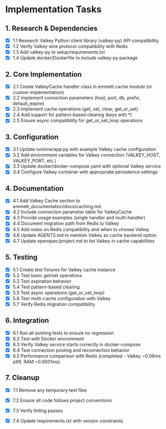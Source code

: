 # Implementation Tasks

## 1. Research & Dependencies
- [x] 1.1 Research Valkey Python client library (valkey-py) API compatibility
- [x] 1.2 Verify Valkey wire protocol compatibility with Redis
- [x] 1.3 Add valkey-py to setup/requirements.txt
- [x] 1.4 Update docker/Dockerfile to include valkey-py package

## 2. Core Implementation
- [x] 2.1 Create ValkeyCache handler class in emmett.cache module (or custom implementation)
- [x] 2.2 Implement connection parameters (host, port, db, prefix, default_expire)
- [x] 2.3 Implement cache operations (get, set, clear, get_or_set)
- [x] 2.4 Add support for pattern-based clearing (keys with *)
- [x] 2.5 Ensure async compatibility for get_or_set_loop operations

## 3. Configuration
- [x] 3.1 Update runtime/app.py with example Valkey cache configuration
- [x] 3.2 Add environment variables for Valkey connection (VALKEY_HOST, VALKEY_PORT, etc.)
- [x] 3.3 Update docker/docker-compose.yaml with optional Valkey service
- [x] 3.4 Configure Valkey container with appropriate persistence settings

## 4. Documentation
- [x] 4.1 Add Valkey Cache section to emmett_documentation/docs/caching.md
- [x] 4.2 Include connection parameter table for ValkeyCache
- [x] 4.3 Provide usage examples (single handler and multi-handler)
- [x] 4.4 Document migration path from Redis to Valkey
- [x] 4.5 Add notes on Redis compatibility and when to choose Valkey
- [x] 4.6 Update AGENTS.md to mention Valkey as cache backend option
- [x] 4.7 Update openspec/project.md to list Valkey in cache capabilities

## 5. Testing
- [x] 5.1 Create test fixtures for Valkey cache instance
- [x] 5.2 Test basic get/set operations
- [x] 5.3 Test expiration behavior
- [x] 5.4 Test pattern-based clearing
- [x] 5.5 Test async operations (get_or_set_loop)
- [x] 5.6 Test multi-cache configuration with Valkey
- [x] 5.7 Verify Redis migration compatibility

## 6. Integration
- [x] 6.1 Run all existing tests to ensure no regression
- [x] 6.2 Test with Docker environment
- [x] 6.3 Verify Valkey service starts correctly in docker-compose
- [x] 6.4 Test connection pooling and reconnection behavior
- [x] 6.5 Performance comparison with Redis (completed - Valkey ~0.06ms p99, RAM ~0.0001ms)

## 7. Cleanup
- [x] 7.1 Remove any temporary test files
- [x] 7.2 Ensure all code follows project conventions
- [x] 7.3 Verify linting passes
- [x] 7.4 Update requirements.txt with version constraints

